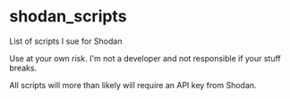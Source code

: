 # shodan_scripts
List of scripts I sue for Shodan

Use at your own risk.  I'm not a developer and not responsible if your stuff breaks.

All scripts will more than likely will require an API key from Shodan. 
